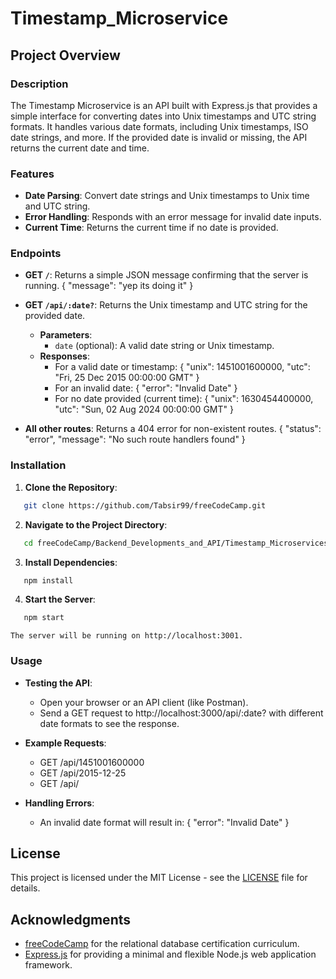 # Timestamp_Microservice

## Project Overview

### Description
The Timestamp Microservice is an API built with Express.js that provides a simple interface for converting dates into Unix timestamps and UTC string formats. It handles various date formats, including Unix timestamps, ISO date strings, and more. If the provided date is invalid or missing, the API returns the current date and time.

### Features
- **Date Parsing**: Convert date strings and Unix timestamps to Unix time and UTC string.
- **Error Handling**: Responds with an error message for invalid date inputs.
- **Current Time**: Returns the current time if no date is provided.

### Endpoints
- **GET `/`**: Returns a simple JSON message confirming that the server is running.
  { "message": "yep its doing it" }

- **GET `/api/:date?`**: Returns the Unix timestamp and UTC string for the provided date.
  - **Parameters**:
    - `date` (optional): A valid date string or Unix timestamp.
  - **Responses**:
    - For a valid date or timestamp:
      { "unix": 1451001600000, "utc": "Fri, 25 Dec 2015 00:00:00 GMT" }
    - For an invalid date:
      { "error": "Invalid Date" }
    - For no date provided (current time):
      { "unix": 1630454400000, "utc": "Sun, 02 Aug 2024 00:00:00 GMT" }

- **All other routes**: Returns a 404 error for non-existent routes.
  { "status": "error", "message": "No such route handlers found" }

### Installation

1. **Clone the Repository**:
 ```bash
    git clone https://github.com/Tabsir99/freeCodeCamp.git

```
2. **Navigate to the Project Directory**:
 ```bash
    cd freeCodeCamp/Backend_Developments_and_API/Timestamp_Microservices
   ```
 3. **Install Dependencies**:
 ```bash
    npm install
   ```
 4. **Start the Server**:
 ```bash
    npm start
```
    The server will be running on http://localhost:3001.

### Usage
- **Testing the API**:
  - Open your browser or an API client (like Postman).
  - Send a GET request to http://localhost:3000/api/:date? with different date formats to see the response.

- **Example Requests**:
  - GET /api/1451001600000
  - GET /api/2015-12-25
  - GET /api/

- **Handling Errors**:
  - An invalid date format will result in:
    { "error": "Invalid Date" }


## License

This project is licensed under the MIT License - see the [LICENSE](../LICENSE) file for details.

## Acknowledgments

- [freeCodeCamp](https://www.freecodecamp.org) for the relational database certification curriculum.
- [Express.js](https://expressjs.com) for providing a minimal and flexible Node.js web application framework.
